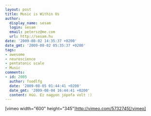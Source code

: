 ```yaml
---
layout: post
title: Music is Within Us
author:
  display_name: sesam
  login: sesam
  email: petersz@me.com
  url: http://sesam.hu
date: '2009-08-02 14:35:37 +0200'
date_gmt: '2009-08-02 05:35:37 +0200'
tags:
- awesome
- neuroscience
- pentatonic scale
- Music
comments:
- id: 2005
  author: foodlfg
  date: '2009-08-05 01:44:41 +0200'
  date_gmt: '2009-08-04 16:44:41 +0200'
  content: Húú. Ez nagyon jópofa volt :)
---
```


[vimeo width="600" height="345"]http://vimeo.com/5732745[/vimeo]
